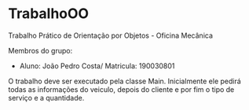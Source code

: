 # TrabalhoOO
Trabalho Prático de Orientação por Objetos - Oficina Mecânica

Membros do grupo:
- Aluno: João Pedro Costa/ Matricula: 190030801


O trabalho deve ser executado pela classe Main. Inicialmente ele pedirá todas as informações do veiculo, depois do cliente e por fim o tipo de serviço e a quantidade.

